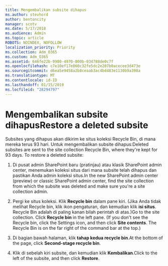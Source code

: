 ```yaml
---
title: Mengembalikan subsite dihapus
ms.author: stevhord
author: bentoncity
manager: scotv
ms.date: 5/17/2018
ms.audience: Admin
ms.topic: article
ROBOTS: NOINDEX, NOFOLLOW
localization_priority: Priority
ms.collection: Adm_O365
ms.custom: Adm_O365
ms.assetid: 646fe22b-9980-4970-800b-034788de0c7f
ms.openlocfilehash: c7e10ef17e860c32fe5dc2e207b0acecee3d473e
ms.sourcegitcommit: d6ea5e9458a2b8ceaab3ac4bd483e1130b9a398a
ms.translationtype: MT
ms.contentlocale: id-ID
ms.lasthandoff: 01/15/2019
ms.locfileid: "28294797"
---
```

# <a name="restore-a-deleted-subsite"></a><span data-ttu-id="0394e-102">Mengembalikan subsite dihapus</span><span class="sxs-lookup"><span data-stu-id="0394e-102">Restore a deleted subsite</span></span>

<span data-ttu-id="0394e-p101">Subsites yang dihapus akan dikirim ke situs koleksi Recycle Bin, di mana mereka terus 93 hari. Untuk mengembalikan subsite dihapus:</span><span class="sxs-lookup"><span data-stu-id="0394e-p101">Deleted subsites are sent to the site collection Recycle Bin, where they're kept for 93 days. To restore a deleted subsite:</span></span>
  
1. <span data-ttu-id="0394e-105">Di pusat admin SharePoint baru (pratinjau) atau klasik SharePoint admin center, menemukan koleksi situs dari mana subsite telah dihapus dan pastikan Anda admin koleksi situs.</span><span class="sxs-lookup"><span data-stu-id="0394e-105">In the new SharePoint admin center (preview) or classic SharePoint admin center, find the site collection from which the subsite was deleted and make sure you're a site collection admin.</span></span> 
    
2. <span data-ttu-id="0394e-p102">Pergi ke situs koleksi. Klik **Recycle bin** dalam pane kiri. (Jika Anda tidak melihat Recycle bin, klik ikon pengaturan, dan kemudian klik **isi situs**. Recycle Bin adalah di paling kanan bilah perintah di atas.)</span><span class="sxs-lookup"><span data-stu-id="0394e-p102">Go to the site collection. Click **Recycle bin** in the left pane. (If you don't see the Recycle bin, click the Settings icon, and then click **Site contents**. The Recycle Bin is on the far right of the command bar at the top.)</span></span>
    
3. <span data-ttu-id="0394e-110">Di bagian bawah halaman, klik **tahap kedua recycle bin**.</span><span class="sxs-lookup"><span data-stu-id="0394e-110">At the bottom of the page, click **Second-stage recycle bin**.</span></span>
    
4. <span data-ttu-id="0394e-111">Klik di sebelah kiri subsite, dan kemudian klik **Kembalikan**.</span><span class="sxs-lookup"><span data-stu-id="0394e-111">Click to the left of the subsite, and then click **Restore**.</span></span>
    

